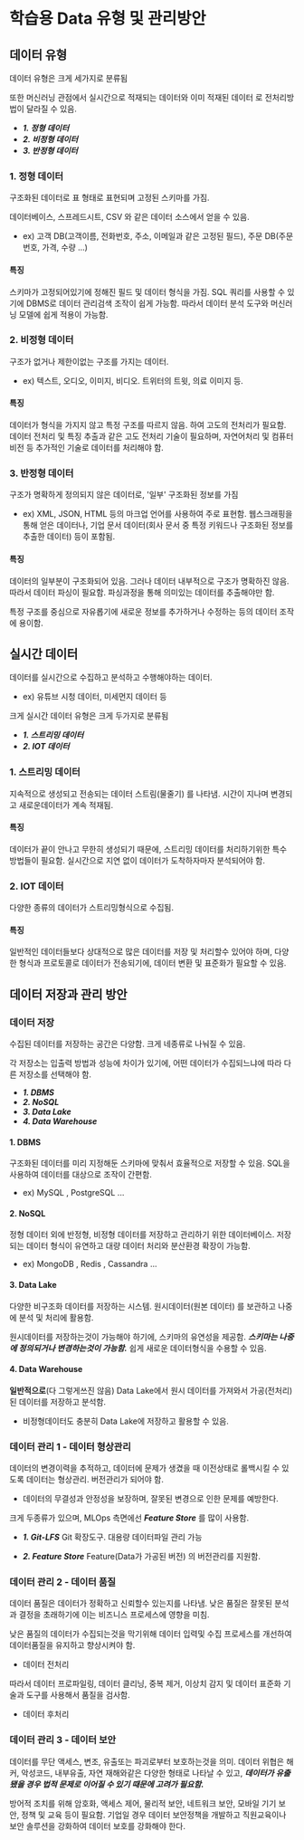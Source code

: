 # 학습용 Data 유형 및 관리방안
## 데이터 유형
데이터 유형은 크게 세가지로 분류됨

또한 머신러닝 관점에서 실시간으로 적재되는 데이터와 이미 적재된 데이터 로 전처리방법이 달라질 수 있음.

- ***1. 정형 데이터***
- ***2. 비정형 데이터***
- ***3. 반정형 데이터***


### 1. 정형 데이터
구조화된 데이터로 표 형태로 표현되며 고정된 스키마를 가짐.

데이터베이스, 스프레드시트, CSV 와 같은 데이터 소스에서 얻을 수 있음.
- ex) 고객 DB(고객이름, 전화번호, 주소, 이메일과 같은 고정된 필드), 주문 DB(주문번호, 가격, 수량 ...)

#### 특징
스키마가 고정되어있기에 정해진 필드 및 데이터 형식을 가짐. 
SQL 쿼리를 사용할 수 있기에 DBMS로 데이터 관리검색 조작이 쉽게 가능함.
따라서 데이터 분석 도구와 머신러닝 모델에 쉽게 적용이 가능함.

### 2. 비정형 데이터
구조가 없거나 제한이없는 구조를 가지는 데이터.
- ex) 텍스트, 오디오, 이미지, 비디오. 트위터의 트윗, 의료 이미지 등.

#### 특징
데이터가 형식을 가지지 않고 특정 구조를 따르지 않음. 하여 고도의 전처리가 필요함. 데이터 전처리 및 특징 추출과 같은 고도 전처리 기술이 필요하며, 자연어처리 및 컴퓨터 비전 등 추가적인 기술로 데이터를 처리해야 함.

### 3. 반정형 데이터
구조가 명확하게 정의되지 않은 데이터로, '일부' 구조화된 정보를 가짐
- ex) XML, JSON, HTML 등의 마크업 언어를 사용하여 주로 표현함. 웹스크래핑을 통해 얻은 데이터나, 기업 문서 데이터(회사 문서 중 특정 키워드나 구조화된 정보를 추출한 데이터) 등이 포함됨.

#### 특징
데이터의 일부분이 구조화되어 있음. 그러나 데이터 내부적으로 구조가 명확하진 않음. 따라서 데이터 파싱이 필요함. 파싱과정을 통해 의미있는 데이터를 추출해야만 함.

특정 구조를 중심으로 자유롭기에 새로운 정보를 추가하거나 수정하는 등의 데이터 조작에 용이함.

## 실시간 데이터
데이터를 실시간으로 수집하고 분석하고 수행해야하는 데이터.
- ex) 유튜브 시청 데이터, 미세먼지 데이터 등

크게 실시간 데이터 유형은 크게 두가지로 분류됨

- ***1. 스트리밍 데이터***
- ***2. IOT 데이터***

### 1. 스트리밍 데이터
지속적으로 생성되고 전송되는 데이터 스트림(물줄기) 를 나타냄. 시간이 지나며 변경되고 새로운데이터가 계속 적재됨.

#### 특징
데이터가 끝이 안나고 무한히 생성되기 때문에, 스트리밍 데이터를 처리하기위한 특수 방법들이 필요함. 실시간으로 지연 없이 데이터가 도착하자마자 분석되어야 함.

### 2. IOT 데이터
다양한 종류의 데이터가 스트리밍형식으로 수집됨.

#### 특징
일반적인 데이터들보다 상대적으로 많은 데이터를 저장 및 처리할수 있어야 하며, 다양한 형식과 프로토콜로 데이터가 전송되기에, 데이터 변환 및 표준화가 필요할 수 있음.

## 데이터 저장과 관리 방안
### 데이터 저장
수집된 데이터를 저장하는 공간은 다양함. 크게 네종류로 나눠질 수 있음.

각 저장소는 입출력 방법과 성능에 차이가 있기에, 어떤 데이터가 수집되느냐에 따라 다른 저장소를 선택해야 함.

- ***1. DBMS***
- ***2. NoSQL***
- ***3. Data Lake***
- ***4. Data Warehouse***

#### 1. DBMS
구조화된 데이터를 미리 지정해둔 스키마에 맞춰서 효율적으로 저장할 수 있음. SQL을 사용하여 데이터를 대상으로 조작이 간편함.
- ex) MySQL , PostgreSQL ...

#### 2. NoSQL 
정형 데이터 외에 반정형, 비정형 데이터를 저장하고 관리하기 위한 데이터베이스. 저장되는 데이터 형식이 유연하고 대량 데이터 처리와 분산환경 확장이 가능함.
- ex) MongoDB , Redis , Cassandra ...

#### 3. Data Lake
다양한 비구조화 데이터를 저장하는 시스템. 원시데이터(원본 데이터) 를 보관하고 나중에 분석 및 처리에 활용함.

원시데이터를 저장하는것이 가능해야 하기에, 스키마의 유연성을 제공함. ***스키마는 나중에 정의되거나 변경하는것이 가능함.*** 쉽게 새로운 데이터형식을 수용할 수 있음.

#### 4. Data Warehouse
**일반적으로**(다 그렇게쓰진 않음) Data Lake에서 원시 데이터를 가져와서 가공(전처리) 된 데이터를 저장하고 분석함.
- 비정형데이터도 충분히 Data Lake에 저장하고 활용할 수 있음.

### 데이터 관리 1 - 데이터 형상관리
데이터의 변경이력을 추적하고, 데이터에 문제가 생겼을 때 이전상태로 롤백시킬 수 있도록 데이터는 형상관리. 버전관리가 되어야 함.
- 데이터의 무결성과 안정성을 보장하며, 잘못된 변경으로 인한 문제를 예방한다.

크게 두종류가 있으며, MLOps 측면에선 ***Feature Store*** 를 많이 사용함.

- ***1. Git-LFS***
    Git 확장도구. 대용량 데이터파일 관리 가능

- ***2. Feature Store***
    Feature(Data가 가공된 버전) 의 버전관리를 지원함.

### 데이터 관리 2 - 데이터 품질
데이터 품질은 데이터가 정확하고 신뢰할수 있는지를 나타냄. 낮은 품질은 잘못된 분석과 결정을 초래하기에 이는 비즈니스 프로세스에 영향을 미침.

낮은 품질의 데이터가 수집되는것을 막기위해 데이터 입력및 수집 프로세스를 개선하여 데이터품질을 유지하고 향상시켜야 함.
- 데이터 전처리

따라서 데이터 프로파일링, 데이터 클리닝, 중복 제거, 이상치 감지 및 데이터 표준화 기술과 도구를 사용해서 품질을 검사함.
- 데이터 후처리

### 데이터 관리 3 - 데이터 보안
데이터를 무단 액세스, 변조, 유출또는 파괴로부터 보호하는것을 의미. 데이터 위협은 해커, 악성코드, 내부유출, 자연 재해와같은 다양한 형태로 나타날 수 있고, ***데이터가 유출됐을 경우 법적 문제로 이어질 수 있기 때문에 고려가 필요함.***

방어적 조치를 위해 암호화, 액세스 제어, 물리적 보안, 네트워크 보안, 모바일 기기 보안, 정책 및 교육 등이 필요함. 기업일 경우 데이터 보안정책을 개발하고 직원교육이나 보안 솔루션을 강화하여 데이터 보호를 강화해야 한다.